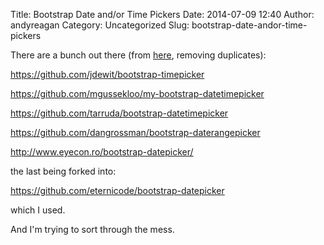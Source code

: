 Title: Bootstrap Date and/or Time Pickers
Date: 2014-07-09 12:40
Author: andyreagan
Category: Uncategorized
Slug: bootstrap-date-andor-time-pickers

There are a bunch out there (from
[here](http://bootstraphero.com/the-big-badass-list-of-twitter-bootstrap-resources),
removing duplicates):

https://github.com/jdewit/bootstrap-timepicker

https://github.com/mgussekloo/my-bootstrap-datetimepicker

https://github.com/tarruda/bootstrap-datetimepicker

https://github.com/dangrossman/bootstrap-daterangepicker

http://www.eyecon.ro/bootstrap-datepicker/

the last being forked into:

https://github.com/eternicode/bootstrap-datepicker

which I used.

And I'm trying to sort through the mess.
